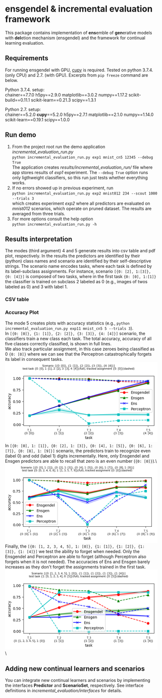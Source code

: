 # ensgendel & incremental evaluation framework
This package contains implementation of **ens**emble of **gen**erative models with **del**etion mechanism (ensgendel)
 and the framework for continual learning evaluation.
 
## Requirements
For running ensgendel with GPU, [cupy](https://cupy.dev/) is required.
Tested on python 3.7.4. (only CPU) and 2.7. (with GPU). Excerpts from `pip freeze` command are below.

Python 3.7.4. setup:\
chainer==7.7.0
h5py==2.9.0
matplotlib==3.0.2
numpy==1.17.2
scikit-build==0.11.1
scikit-learn==0.21.3
scipy==1.3.1

Python 2.7. setup:\
chainer==5.2.0
**cupy**==5.2.0
h5py==2.7.1
matplotlib==2.1.0
numpy==1.14.0
scikit-learn==0.19.1
scipy==1.0.0

## Run demo
1. From the project root run the demo application *incremental_evaluation_run.py*\
`python incremental_evaluation_run.py exp1 mnist_cn5 12345 --debug True`\
The application creates *results/incremental_evaluation_run/* file where app stores results of *exp1* experiment.
The `--debug True` option runs only ligthweight classifiers, so this run just tests whether everything works.
2. If no errors showed up in previous experiment, run\
`python incremental_evaluation_run.py exp2 mnist012 234 --scout 1000 --trials 3`\
which creates experiment *exp2* where all predictors are evaluated on *mnist012* scenarios, which operate on pruned
dataset. The results are averaged from three trials.
3. For more options consult the help option\
`python incremental_evaluation_run.py -h`
## Results interpretation
The modes (third argument) 4 and 5 generate results into csv table and pdf plot, respectively.
In the results the predictors are identified by their (python) class names and scenario are identified by their self-descriptive strings.
The scenario name encodes tasks, where each task is defined by its label-subclass assignments.
For instance, scenario `[{0: [2], 1:[3]}, {0: [4]}]` is composed of two tasks, where in the first task `{0: [0], 1:[1]}` the 
classifier is trained on subclass 2 labeled as 0 (e.g., images of twos labeled as 0) and 3 with label 1.
### CSV table
### Accuracy Plot
The mode 5 creates plots with accuracy statistics (e.g., `python incremental_evaluation_run.py exp11 mnist_cn5 5 --trials 3`).\
In `[{0: [0]}, {1: [1]}, {2: [2]}, {3: [3]}, {4: [4]}]` scenario, the classifiers train a new class each task.
The total accuracy, accuracy of all five classes correctly classified, is shown in full lines.  
We also track particular assignment, in this case zeroes being classified as 0 `{0: [0]}` where we can see that 
the Perceptron catastrophically forgets its label in consequent tasks. \
![](results/incremental_evaluation_run/exp11_mnist_cn5_T0x0T1x1T2x2T3x3T4x4_accuracy.png)\
In `[{0: [0], 1: [1]}, {0: [2], 1: [3]}, {0: [4], 1: [5]}, {0: [6], 1: [7]}, {0: [8], 1: [9]}]` scenario, the predictors 
train to recognize even (label 0) and odd (label 1) digits incrementally.
Here, only Ensgendel and Ensgen predictors are able to recall that zero is an even number (`{0: [0]}`).\  
![](results/incremental_evaluation_run/exp11_mnist_cn5_T0x0a1x1T0x2a1x3T0x4a1x5T0x6a1x7T0x8a1x9_accuracy.png)\
Finally, the `[{0: [1, 2, 3, 4, 5], 1: [0]}, {1: [1]}, {1: [2]}, {1: [3]}, {1: [4]}]` we test the ability to 
forget when needed. 
Only the Ensgendel and Perceptron are able to forget (although Perceptron also forgets when it is not needed).
The accuracies of Ens and Ensgen barely increases as they don't forget the assignments trained in the first task.
![](results/incremental_evaluation_run/exp11_mnist_cn5_T0x12345a1x0T1x1T1x2T1x3T1x4_accuracy.png)\
## Adding new continual learners and scenarios
You can integrate new continual learners and scenarios by implementing the interfaces **Predictor** and **ScenarioSet**,
 respectively. See interface definitions in *incremental_evaluation/interfaces* for details.